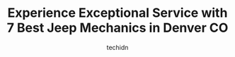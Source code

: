 ---
layout: ampstory
image: https://images.unsplash.com/photo-1627404760301-8efc143749c8?ixlib=rb-4.0.3&ixid=MnwxMjA3fDB8MHxwaG90by1wYWdlfHx8fGVufDB8fHx8&auto=format&fit=crop&w=640&h=853&q=80
author: techidn
featured: false
description: Discover the 7 best Jeep Mechanic in Denver CO, USA and ensure your vehicle receives the highest quality of care. These trusted professionals are known for their skill, knowledge, and dedica
title: Experience Exceptional Service with 7 Best Jeep Mechanics in Denver CO
cover:
   title: Experience Exceptional Service with 7 Best Jeep Mechanics in Denver CO
   subtitle: Rickpate
   background: https://images.unsplash.com/photo-1627404760301-8efc143749c8?ixlib=rb-4.0.3&ixid=MnwxMjA3fDB8MHxwaG90by1wYWdlfHx8fGVufDB8fHx8&auto=format&fit=crop&w=640&h=853&q=80

pages: 
 - layout: thirds
   top: <h1>#1 Weavers Automotive</h1>
   bottom: "<p>Got my car in and out same day! Problem resolved and my car is running great. This was my first experience at Weavers and Tom was awesome. Great communication, prices,</p>"
   background: https://www.knot35.com/toplist/wp-content/uploads/2023/06/best-jeep-mechanic-1-in-denver-co-1685832924.jpeg
   backgroundblur: true
 - layout: thirds
   top: <h1>#2 Kearney Garage</h1>
   bottom: "<p>6030 E 23rd Ave, Denver, CO 80207, United States</p>"
   background: https://www.knot35.com/toplist/wp-content/uploads/2023/06/best-jeep-mechanic-2-in-denver-co-1685832924.jpeg
   cta:
      link: https://www.knot35.com/toplist/experience-exceptional-service-with-7-best-jeep-mechanics-in-denver-co/
      text: Experience Exceptional Service with 7 Best Jeep Mechanics in Denver CO
 - layout: thirds
   top: <h1>#3 Colorado Jeep Service Department</h1>
   bottom: "<p>350 S Havana St #100, Aurora, CO 80012, United States</p>"
   background: https://www.knot35.com/toplist/wp-content/uploads/2023/06/best-jeep-mechanic-3-in-denver-co-1685832925.jpeg
   cta:
      link: https://www.knot35.com/toplist/experience-exceptional-service-with-7-best-jeep-mechanics-in-denver-co/
      text: Experience Exceptional Service with 7 Best Jeep Mechanics in Denver CO
 - layout: thirds
   top: <h1>#4 Maple Garage Auto Repair</h1>
   bottom: "<p>134 S Broadway, Denver, CO 80209, United States</p>"
   background: https://images.unsplash.com/photo-1540457036297-448b6b99e91c?ixlib=rb-4.0.3&ixid=MnwxMjA3fDB8MHxwaG90by1wYWdlfHx8fGVufDB8fHx8&auto=format&fit=crop&w=640&h=853&q=80
   cta:
      link: https://www.knot35.com/toplist/experience-exceptional-service-with-7-best-jeep-mechanics-in-denver-co/
      text: Experience Exceptional Service with 7 Best Jeep Mechanics in Denver CO
 - layout: thirds
   top: <h1>#5 Downing Street Garage</h1>
   bottom: "<p>401 N Downing St, Denver, CO 80218, United States</p>"
   background: https://images.unsplash.com/photo-1527066579998-dbbae57f45ce?ixlib=rb-4.0.3&ixid=MnwxMjA3fDB8MHxwaG90by1wYWdlfHx8fGVufDB8fHx8&auto=format&fit=crop&w=640&h=853&q=80
   cta:
      link: https://www.knot35.com/toplist/experience-exceptional-service-with-7-best-jeep-mechanics-in-denver-co/
      text: Experience Exceptional Service with 7 Best Jeep Mechanics in Denver CO
 - layout: thirds
   top: <h1>#6 Sams Automotive Repair</h1>
   bottom: "<p>2700 W 44th Ave, Denver, CO 80211, United States</p>"
   background: https://images.unsplash.com/photo-1599422314077-f4dfdaa4cd09?ixlib=rb-4.0.3&ixid=MnwxMjA3fDB8MHxwaG90by1wYWdlfHx8fGVufDB8fHx8&auto=format&fit=crop&w=640&h=853&q=80
   cta:
      link: https://www.knot35.com/toplist/experience-exceptional-service-with-7-best-jeep-mechanics-in-denver-co/
      text: Experience Exceptional Service with 7 Best Jeep Mechanics in Denver CO
 - layout: thirds
   top: <h1>#7 Chrysler Dodge Ram FIAT Denver Service Department</h1>
   bottom: "<p>2727 S Havana St #100, Denver, CO 80014, United States</p>"
   background: https://images.unsplash.com/photo-1613843873231-1447db182f97?ixlib=rb-4.0.3&ixid=MnwxMjA3fDB8MHxwaG90by1wYWdlfHx8fGVufDB8fHx8&auto=format&fit=crop&w=640&h=853&q=80
   cta:
      link: https://www.knot35.com/toplist/experience-exceptional-service-with-7-best-jeep-mechanics-in-denver-co/
      text: Experience Exceptional Service with 7 Best Jeep Mechanics in Denver CO
 - layout: thirds
   middle: Continue reading...
   background: https://images.unsplash.com/photo-1597773150796-e5c14ebecbf5?ixlib=rb-4.0.3&ixid=MnwxMjA3fDB8MHxwaG90by1wYWdlfHx8fGVufDB8fHx8&auto=format&fit=crop&w=640&h=853&q=80
   cta:
      link: https://www.knot35.com/toplist/experience-exceptional-service-with-7-best-jeep-mechanics-in-denver-co/
      text: Experience Exceptional Service with 7 Best Jeep Mechanics in Denver CO
      
---